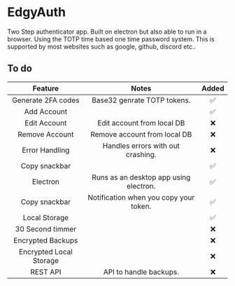
# EdgyAuth

Two Step authenticator app.  Built on electron but also able to run in a browser.  Using the TOTP time based one time password system.  This is supported by most websites such as google, github, discord etc..


## To do

| Feature               | Notes          | Added   |
|:---------------------:|:---------------:|:-------:|
| Generate 2FA codes    |Base32 genrate TOTP tokens.| ✅       |
| Add Account           || ✅       |
| Edit Account          |Edit account from local DB| ❌       |
| Remove Account        |Remove account from local DB| ❌       |
| Error Handling        |Handles errors with out crashing.| ❌       |
| Copy snackbar         || ✅       |
| Electron              |Runs as an desktop app using electron.| ✅       |
| Copy snackbar         |Notification when you copy your token.| ✅       |
| Local Storage         || ✅       |
| 30 Second timmer      || ❌       |
| Encrypted Backups      || ❌       |
| Encrypted Local Storage      || ❌       |
| REST API      |API to handle backups.| ❌       |
